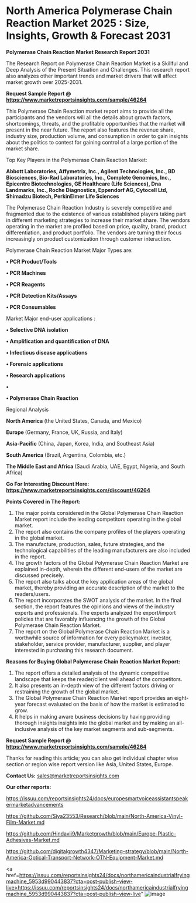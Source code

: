# North America Polymerase Chain Reaction Market 2025 : Size, Insights, Growth & Forecast 2031

<strong>Polymerase Chain Reaction Market Research Report 2031</strong>

The Research Report on Polymerase Chain Reaction Market is a Skillful and Deep Analysis of the Present Situation and Challenges. This research report also analyzes other important trends and market drivers that will affect market growth over 2025-2031.

<strong>Request Sample Report @ <a href=https://www.marketreportsinsights.com/sample/46264>https://www.marketreportsinsights.com/sample/46264</a></strong>

This Polymerase Chain Reaction market report aims to provide all the participants and the vendors will all the details about growth factors, shortcomings, threats, and the profitable opportunities that the market will present in the near future. The report also features the revenue share, industry size, production volume, and consumption in order to gain insights about the politics to contest for gaining control of a large portion of the market share.

Top Key Players in the Polymerase Chain Reaction Market:

<strong>Abbott Laboratories, Affymetrix, Inc., Agilent Technologies, Inc., BD Biosciences, Bio-Rad Laboratories, Inc., Complete Genomics, Inc., Epicentre Biotechnologies, GE Healthcare (Life Sciences), Dna Landmarks, Inc., Roche Diagnostics, Eppendorf AG, Cytocell Ltd, Shimadzu Biotech, PerkinElmer Life Sciences</strong>

The Polymerase Chain Reaction Industry is severely competitive and fragmented due to the existence of various established players taking part in different marketing strategies to increase their market share. The vendors operating in the market are profiled based on price, quality, brand, product differentiation, and product portfolio. The vendors are turning their focus increasingly on product customization through customer interaction.

Polymerase Chain Reaction Market Major Types are:

<strong>•  PCR Product/Tools

•  PCR Machines

•  PCR Reagents

•  PCR Detection Kits/Assays

•  PCR Consumables</strong>

Market Major end-user applications :

<strong>•  Selective DNA isolation

•  Amplification and quantification of DNA

•  Infectious disease applications

•  Forensic applications

•  Research applications

•  

•  Polymerase Chain Reaction</strong>

Regional Analysis

</u><strong><b>North America</b></strong> (the United States, Canada, and Mexico)

<strong><b>Europe </b></strong>(Germany, France, UK, Russia, and Italy)

<strong><b>Asia-Pacific</b></strong> (China, Japan, Korea, India, and Southeast Asia)

<strong><b>South America</b></strong> (Brazil, Argentina, Colombia, etc.)

<strong><b>The Middle East and Africa</b></strong> (Saudi Arabia, UAE, Egypt, Nigeria, and South Africa)

<strong>Go For Interesting Discount Here: <a href=https://www.marketreportsinsights.com/discount/46264>https://www.marketreportsinsights.com/discount/46264</a></strong>

<strong>Points Covered in The Report:</strong>
<ol>
  <li>The major points considered in the Global Polymerase Chain Reaction Market report include the leading competitors operating in the global market.</li>
  <li>The report also contains the company profiles of the players operating in the global market.</li>
  <li>The manufacture, production, sales, future strategies, and the technological capabilities of the leading manufacturers are also included in the report.</li>
  <li>The growth factors of the Global Polymerase Chain Reaction Market are explained in-depth, wherein the different end-users of the market are discussed precisely.</li>
  <li>The report also talks about the key application areas of the global market, thereby providing an accurate description of the market to the readers/users.</li>
  <li>The report incorporates the SWOT analysis of the market. In the final section, the report features the opinions and views of the industry experts and professionals. The experts analyzed the export/import policies that are favorably influencing the growth of the Global Polymerase Chain Reaction Market.</li>
  <li>The report on the Global Polymerase Chain Reaction Market is a worthwhile source of information for every policymaker, investor, stakeholder, service provider, manufacturer, supplier, and player interested in purchasing this research document.</li>
</ol>
<strong>Reasons for Buying Global Polymerase Chain Reaction Market Report:</strong>

<ol>
  <li>The report offers a detailed analysis of the dynamic competitive landscape that keeps the reader/client well ahead of the competitors.</li>
  <li>It also presents an in-depth view of the different factors driving or restraining the growth of the global market.</li>
  <li>The Global Polymerase Chain Reaction Market report provides an eight-year forecast evaluated on the basis of how the market is estimated to grow.</li>
  <li>It helps in making aware business decisions by having providing thorough insights insights into the global market and by making an all-inclusive analysis of the key market segments and sub-segments.</li>
</ol>
<strong>Request Sample Report @ <a href=https://www.marketreportsinsights.com/sample/46264>https://www.marketreportsinsights.com/sample/46264</a></strong>


Thanks for reading this article; you can also get individual chapter wise section or region wise report version like Asia, United States, Europe.

<strong>Contact Us:</strong>
sales@marketreportsinsights.com

<strong>Our other reports:</strong>

<a href=https://issuu.com/reportsinsights24/docs/europesmartvoiceassistantspeakermarketadvancements>https://issuu.com/reportsinsights24/docs/europesmartvoiceassistantspeakermarketadvancements</a>

<a href=https://github.com/Siya23553/Research/blob/main/North-America-Vinyl-Film-Market.md>https://github.com/Siya23553/Research/blob/main/North-America-Vinyl-Film-Market.md</a>

<a href=https://github.com/Hindavii9/Marketgrowth/blob/main/Europe-Plastic-Adhesives-Market.md>https://github.com/Hindavii9/Marketgrowth/blob/main/Europe-Plastic-Adhesives-Market.md</a>

<a href=https://github.com/digitalgrowth4347/Marketing-strategy/blob/main/North-America-Optical-Transport-Network-OTN-Equipment-Market.md>https://github.com/digitalgrowth4347/Marketing-strategy/blob/main/North-America-Optical-Transport-Network-OTN-Equipment-Market.md</a>

<a href=https://issuu.com/reportsinsights24/docs/northamericaindustrialfryingmachine_5953d990443837?cta=post-publish-view-live>https://issuu.com/reportsinsights24/docs/northamericaindustrialfryingmachine_5953d990443837?cta=post-publish-view-live</a>"
![image](https://github.com/user-attachments/assets/8181d2e4-ec71-4e7f-bbec-24d3b448ab38)
